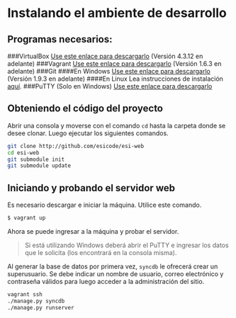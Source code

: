 ﻿Instalando el ambiente de desarrollo
====================================
Programas necesarios:
---------------------
###VirtualBox 
[Use este enlace para descargarlo][1]  (Versión 4.3.12 en adelante)
###Vagrant
[Use este enlace para descargarlo][2] (Versión 1.6.3 en adelante)
###Git
####En Windows
[Use este enlace para descargarlo][3] (Versión 1.9.3 en adelante)
####En Linux
Lea instrucciones de instalación [aquí][4].
###PuTTY (Solo en Windows)
[Use este enlace para descargarlo][5]

Obteniendo el código del proyecto
---------------------------------
Abrir una consola y moverse con el comando `cd` hasta la carpeta donde se
desee clonar. Luego ejecutar los siguientes comandos.
```bash
git clone http://github.com/esicode/esi-web
cd esi-web
git submodule init
git submodule update
```
Iniciando y probando el servidor web
------------------------------------
Es necesario descargar e iniciar la máquina. Utilice este comando.
```bash
$ vagrant up
```
Ahora se puede ingresar a la máquina y probar el servidor.
> Si está utilizando Windows deberá abrir el PuTTY e ingresar los datos que le solicita (los encontrará en la consola misma).

Al generar la base de datos por primera vez, `syncdb` le ofrecerá crear un superusuario. Se debe indicar un nombre de usuario, correo electrónico y contraseña válidos para luego acceder a la administración del sitio.
```bash
vagrant ssh
./manage.py syncdb
./manage.py runserver
```


  [1]: http://www.virtualbox.org/wiki/Downloads
  [2]: http://www.vagrantup.com/downloads.html
  [3]: http://git-scm.com/download
  [4]: http://git-scm.com/download/linux
  [5]: http://the.earth.li/~sgtatham/putty/latest/x86/putty.exe
